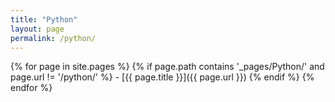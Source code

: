 ```yaml
---
title: "Python"
layout: page
permalink: /python/
---
```

{% for page in site.pages %}
  {% if page.path contains '_pages/Python/' and page.url != '/python/' %}
    - [{{ page.title }}]({{ page.url }})
  {% endif %}
{% endfor %}
